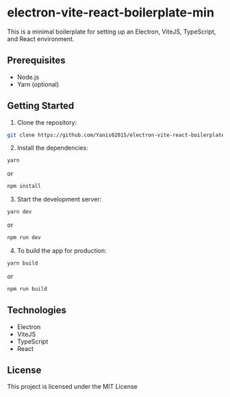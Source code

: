 # electron-vite-react-boilerplate-min

This is a minimal boilerplate for setting up an Electron, ViteJS, TypeScript, and React environment.

## Prerequisites

- Node.js
- Yarn (optional)

## Getting Started

1. Clone the repository:

```bash
git clone https://github.com/Yanis02015/electron-vite-react-boilerplate-min.git
```

2. Install the dependencies:

```bash
yarn
```

or

```bash
npm install
```

3. Start the development server:

```bash
yarn dev
```

or

```bash
npm run dev
```

4. To build the app for production:

```bash
yarn build
```

or

```bash
npm run build
```

## Technologies

- Electron
- ViteJS
- TypeScript
- React

## License

This project is licensed under the MIT License
